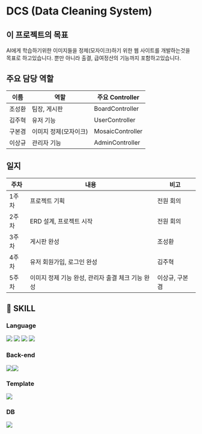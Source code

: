 # DCS (Data Cleaning System)

## 이 프로젝트의 목표
AI에게 학습하기위한 이미지들을 정제(모자이크)하기 위한 웹 사이트를 개발하는것을 목표로 하고있습니다. 뿐만 아니라 출결, 급여정산의 기능까지 포함하고있습니다.

## 주요 담당 역할

|이름|역할| 주요 Controller|
|------|---|---|
|조성환|팀장, 게시판|BoardController|
|김주혁|유저 기능| UserController|
|구본겸|이미지 정제(모자이크)|MosaicController|
|이상규|관리자 기능|AdminController|


## 일지
|주차|내용|비고|
|------|---|---|
|1주차|프로젝트 기획|전원 회의|
|2주차|ERD 설계, 프로젝트 시작|전원 회의|
|3주차|게시판 완성|조성환|
|4주차|유저 회원가입, 로그인 완성|김주혁|
|5주차|이미지 정제 기능 완성, 관리자 출결 체크 기능 완성|이상규, 구본겸|




## 🔨 SKILL
### Language
<img src="https://img.shields.io/badge/HTML5-E34F26?style=for-the-badge&logo=HTML5&logoColor=white"> <img src="https://img.shields.io/badge/CSS3-1572B6?style=for-the-badge&logo=CSS3&logoColor=white"> <img src="https://img.shields.io/badge/JavaScript-F7DF1E?style=for-the-badge&logo=JavaScript&logoColor=white"> <img src="https://img.shields.io/badge/java-007396?style=for-the-badge&logo=OpenJDK&logoColor=white">

### Back-end
<img src="https://img.shields.io/badge/springboot-6DB33F?style=for-the-badge&logo=springboot&logoColor=white"><img src="https://img.shields.io/badge/MyBatis-000000?style=for-the-badge&logo=MyBatis&logoColor=white"> 

### Template
<img src="https://img.shields.io/badge/Thymeleaf-005F0F?style=for-the-badge&logo=Thymeleaf&logoColor=white">


### DB
<img src="https://img.shields.io/badge/mariaDB-003545?style=for-the-badge&logo=mariaDB&logoColor=white"> 
